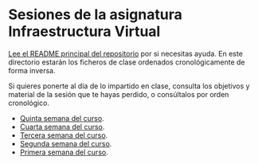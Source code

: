 # Sesiones de la asignatura Infraestructura Virtual

[Lee el README principal del repositorio](../README.md) por si
necesitas ayuda. En este directorio estarán los ficheros de clase
ordenados cronológicamente de forma inversa.

Si quieres ponerte al día de lo impartido en clase, consulta los objetivos y
material de la
sesión que te hayas perdido, o consúltalos por orden cronológico.

* [Quinta semana del curso](semana-05.md).
* [Cuarta semana del curso](semana-04.md).
* [Tercera semana del curso](semana-03.md).
* [Segunda semana del curso](semana-02.md).
* [Primera semana del curso](semana-01.md).


